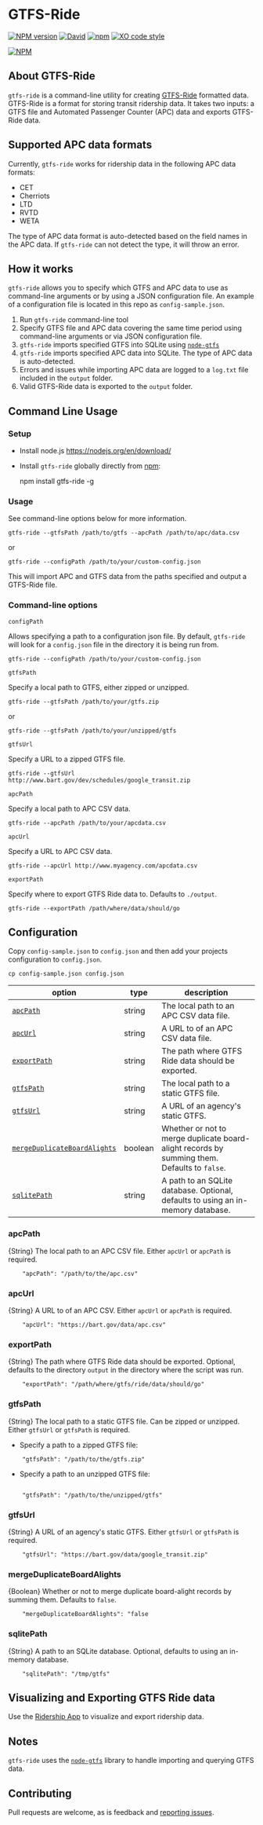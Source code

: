 
# GTFS-Ride

[![NPM version](https://img.shields.io/npm/v/gtfs-ride.svg?style=flat)](https://www.npmjs.com/package/gtfs-ride)
[![David](https://img.shields.io/david/ODOT-PTS/node-gtfs-ride.svg)]()
[![npm](https://img.shields.io/npm/dm/gtfs-ride.svg?style=flat)]()
[![XO code style](https://img.shields.io/badge/code_style-XO-5ed9c7.svg)](https://github.com/sindresorhus/xo)

[![NPM](https://nodei.co/npm/gtfs-ride.png?downloads=true)](https://nodei.co/npm/gtfs-ride/)

## About GTFS-Ride

`gtfs-ride` is a command-line utility for creating [GTFS-Ride](https://www.gtfs-ride.org) formatted data. GTFS-Ride is a format for storing transit ridership data. It takes two inputs: a GTFS file and Automated Passenger Counter (APC) data and exports GTFS-Ride data.

## Supported APC data formats

Currently, `gtfs-ride` works for ridership data in the following APC data formats:

* CET
* Cherriots
* LTD
* RVTD
* WETA

The type of APC data format is auto-detected based on the field names in the APC data. If `gtfs-ride` can not detect the type, it will throw an error.

## How it works

`gtfs-ride` allows you to specify which GTFS and APC data to use as command-line arguments or by using a JSON configuration file. An example of a configuration file is located in this repo as `config-sample.json`.

1. Run `gtfs-ride` command-line tool
2. Specify GTFS file and APC data covering the same time period using command-line arguments or via JSON configuration file.
3. `gtfs-ride` imports specified GTFS into SQLite using [`node-gtfs`](https://github.com/blinktaginc/node-gtfs)
4. `gtfs-ride` imports specified APC data into SQLite. The type of APC data is auto-detected.
5. Errors and issues while importing APC data are logged to a `log.txt` file included in the `output` folder.
6. Valid GTFS-Ride data is exported to the `output` folder.


## Command Line Usage

### Setup

* Install node.js https://nodejs.org/en/download/


* Install `gtfs-ride` globally directly from [npm](https://npmjs.org):

    npm install gtfs-ride -g


### Usage

See command-line options below for more information.

    gtfs-ride --gtfsPath /path/to/gtfs --apcPath /path/to/apc/data.csv

or

    gtfs-ride --configPath /path/to/your/custom-config.json

This will import APC and GTFS data from the paths specified and output a GTFS-Ride file.

### Command-line options

`configPath`

Allows specifying a path to a configuration json file. By default, `gtfs-ride` will look for a `config.json` file in the directory it is being run from.

    gtfs-ride --configPath /path/to/your/custom-config.json

`gtfsPath`

Specify a local path to GTFS, either zipped or unzipped.

    gtfs-ride --gtfsPath /path/to/your/gtfs.zip

or 
    
    gtfs-ride --gtfsPath /path/to/your/unzipped/gtfs

`gtfsUrl`

Specify a URL to a zipped GTFS file.
    
    gtfs-ride --gtfsUrl http://www.bart.gov/dev/schedules/google_transit.zip

`apcPath`

Specify a local path to APC CSV data.
    
    gtfs-ride --apcPath /path/to/your/apcdata.csv

`apcUrl`

Specify a URL to APC CSV data.
    
    gtfs-ride --apcUrl http://www.myagency.com/apcdata.csv

`exportPath`

Specify where to export GTFS Ride data to. Defaults to `./output`.

    gtfs-ride --exportPath /path/where/data/should/go

## Configuration

Copy `config-sample.json` to `config.json` and then add your projects configuration to `config.json`.

    cp config-sample.json config.json

| option | type | description |
| ------ | ---- | ----------- |
| [`apcPath`](#apcpath) | string | The local path to an APC CSV data file. |
| [`apcUrl`](#apcurl) | string | A URL to of an APC CSV data file. |
| [`exportPath`](#exportpath) | string | The path where GTFS Ride data should be exported. |
| [`gtfsPath`](#gtfspath) | string | The local path to a static GTFS file. |
| [`gtfsUrl`](#gtfsurl) | string | A URL of an agency's static GTFS. |
| [`mergeDuplicateBoardAlights`](#mergeduplicateboardalights) | boolean | Whether or not to merge duplicate board-alight records by summing them. Defaults to `false`. |
| [`sqlitePath`](#sqlitepath) | string | A path to an SQLite database. Optional, defaults to using an in-memory database. |

### apcPath

{String} The local path to an APC CSV file. Either `apcUrl` or `apcPath` is required.

```
    "apcPath": "/path/to/the/apc.csv"
```

### apcUrl

{String} A URL to of an APC CSV. Either `apcUrl` or `apcPath` is required.

```
    "apcUrl": "https://bart.gov/data/apc.csv"
```

### exportPath

{String} The path where GTFS Ride data should be exported. Optional, defaults to the directory `output` in the  directory where the script was run.

```
    "exportPath": "/path/where/gtfs/ride/data/should/go"
```

### gtfsPath

{String} The local path to a static GTFS file. Can be zipped or unzipped. Either `gtfsUrl` or `gtfsPath` is required.

* Specify a path to a zipped GTFS file:
```
    "gtfsPath": "/path/to/the/gtfs.zip"
```
* Specify a path to an unzipped GTFS file:
```

    "gtfsPath": "/path/to/the/unzipped/gtfs"
```

### gtfsUrl

{String} A URL of an agency's static GTFS. Either `gtfsUrl` or `gtfsPath` is required.

```
    "gtfsUrl": "https://bart.gov/data/google_transit.zip"
```

### mergeDuplicateBoardAlights

{Boolean} Whether or not to merge duplicate board-alight records by summing them. Defaults to `false`.

```
    "mergeDuplicateBoardAlights": "false
```

### sqlitePath

{String} A path to an SQLite database. Optional, defaults to using an in-memory database.

```
    "sqlitePath": "/tmp/gtfs"
```

## Visualizing and Exporting GTFS Ride data

Use the [Ridership App](https://github.com/ODOT-PTS/ridership-app) to visualize and export ridership data.

## Notes

`gtfs-ride` uses the [`node-gtfs`](https://github.com/blinktaginc/node-gtfs) library to handle importing and querying GTFS data.

## Contributing

Pull requests are welcome, as is feedback and [reporting issues](https://github.com/ODOT-PTS/node-gtfs-ride/issues).
